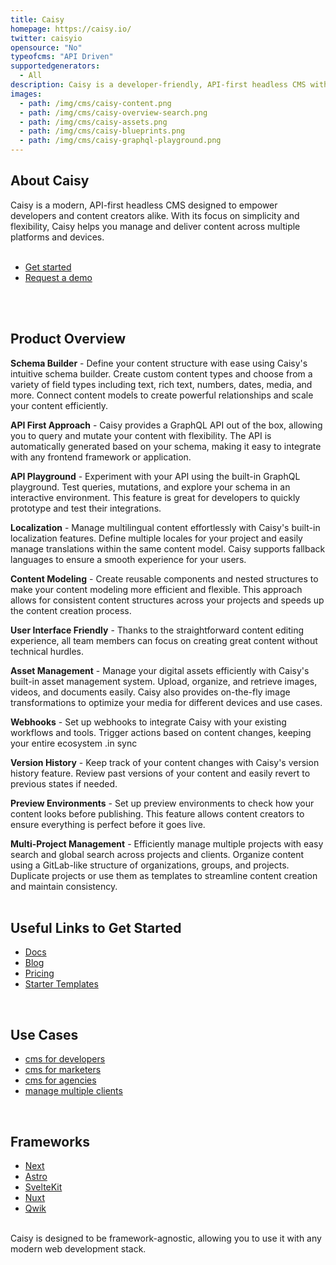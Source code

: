 ```yaml
---
title: Caisy
homepage: https://caisy.io/
twitter: caisyio
opensource: "No"
typeofcms: "API Driven"
supportedgenerators:
  - All
description: Caisy is a developer-friendly, API-first headless CMS with a powerful GraphQL API, intuitive content modeling, and a focus on performance for modern web development workflows.
images:
  - path: /img/cms/caisy-content.png
  - path: /img/cms/caisy-overview-search.png
  - path: /img/cms/caisy-assets.png
  - path: /img/cms/caisy-blueprints.png
  - path: /img/cms/caisy-graphql-playground.png
---
```


## About Caisy

Caisy is a modern, API-first headless CMS designed to empower developers and content creators alike. With its focus on simplicity and flexibility, Caisy helps you manage and deliver content across multiple platforms and devices.
<br>
<br>
- [Get started](https://caisy.io/app/signup)
- [Request a demo](https://caisy.io/book-a-demo)
<br>
<br>

## Product Overview

**Schema Builder** - Define your content structure with ease using Caisy's intuitive schema builder. Create custom content types and choose from a variety of field types including text, rich text, numbers, dates, media, and more. Connect content models to create powerful relationships and scale your content efficiently.

**API First Approach** - Caisy provides a GraphQL API out of the box, allowing you to query and mutate your content with flexibility. The API is automatically generated based on your schema, making it easy to integrate with any frontend framework or application.

**API Playground** - Experiment with your API using the built-in GraphQL playground. Test queries, mutations, and explore your schema in an interactive environment. This feature is great for developers to quickly prototype and test their integrations.

**Localization** - Manage multilingual content effortlessly with Caisy's built-in localization features. Define multiple locales for your project and easily manage translations within the same content model. Caisy supports fallback languages to ensure a smooth experience for your users.

**Content Modeling** - Create reusable components and nested structures to make your content modeling more efficient and flexible. This approach allows for consistent content structures across your projects and speeds up the content creation process.

**User Interface Friendly** - Thanks to the  straightforward content editing experience, all team members can focus on creating great content without technical hurdles.

**Asset Management** - Manage your digital assets efficiently with Caisy's built-in asset management system. Upload, organize, and retrieve images, videos, and documents easily. Caisy also provides on-the-fly image transformations to optimize your media for different devices and use cases.

**Webhooks** - Set up webhooks to integrate Caisy with your existing workflows and tools. Trigger actions based on content changes, keeping your entire ecosystem  .in sync

**Version History** - Keep track of your content changes with Caisy's version history feature. Review past versions of your content and easily revert to previous states if needed.

**Preview Environments** - Set up preview environments to check how your content looks before publishing. This feature allows content creators to ensure everything is perfect before it goes live.

**Multi-Project Management** - Efficiently manage multiple projects with easy search and global search across projects and clients. Organize content using a GitLab-like structure of organizations, groups, and projects. Duplicate projects or use them as templates to streamline content creation and maintain consistency.
<br>
<br>

## Useful Links to Get Started

- [Docs](https://caisy.io/developer/docs)
- [Blog](https://caisy.io/blog)
- [Pricing](https://caisy.io/pricing)
- [Starter Templates](https://caisy.io/starter-templates)

<br>

## Use Cases

- [cms for developers](https://caisy.io/for-developers)
- [cms for marketers](https://caisy.io/for-marketers)
- [cms for agencies](https://caisy.io/for-agencies)
- [manage multiple clients](https://caisy.io/manage-multiple-clients)

<br>

## Frameworks

- [Next](https://caisy.io/developer/docs/examples/nextjs-example)
- [Astro](https://caisy.io/developer/docs/examples/astro-example)
- [SvelteKit](https://caisy.io/developer/docs/examples/sveltekit-example)
- [Nuxt](https://caisy.io/developer/docs/examples/nuxt-example)
- [Qwik](https://caisy.io/developer/docs/examples/qwik-example)

<br>
Caisy is designed to be framework-agnostic, allowing you to use it with any modern web development stack.




